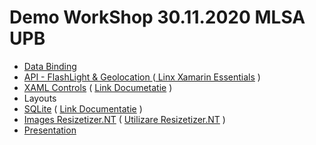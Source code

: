 # Demo WorkShop **30.11.2020** MLSA UPB

- [Data Binding](https://github.com/cristysandu/DemoXamarin/tree/master/Demo/Demo/Demo/Data%20Binding)
- [API - FlashLight & Geolocation ](https://github.com/cristysandu/DemoXamarin/tree/master/Demo/Demo/Demo/API) ([ Linx Xamarin Essentials](https://docs.microsoft.com/en-us/xamarin/essentials/?context=xamarin/android) )
- [XAML Controls](https://github.com/cristysandu/DemoXamarin/blob/master/Demo/Demo/Demo/Layouts.xaml) ( [Link Documetatie](https://docs.microsoft.com/en-us/xamarin/xamarin-forms/xaml/xaml-controls) )
- Layouts
- [SQLite](https://github.com/cristysandu/ToDoOnSteps/blob/master/ToDoOnSteps/ToDoOnSteps/AddTask.xaml.cs) ( [Link Documentatie](https://www.nuget.org/packages/sqlite-net-pcl/) )
- [Images Resizetizer.NT](https://www.nuget.org/packages/Resizetizer.NT/) ( [Utilizare Resizetizer.NT](https://www.youtube.com/watch?v=zcUPh5cVWaE&t=385s) )
- [Presentation](https://github.com/cristysandu/DemoXamarin/blob/master/Xamarin%20Introduction.pdf)
